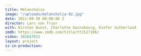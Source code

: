 ```yaml
---
title: Melancholia
image: "/uploads/melancholia-02.jpg"
date: 2011-09-30 00:00:00 Z
director: Lars von Trier
with: Kirsten Dunst, Charlotte Gainsbourg, Kiefer Sutherland
imdb: https://www.imdb.com/title/tt1527186/
video: 281647831
layout: project
is-in-production: 
---
```


